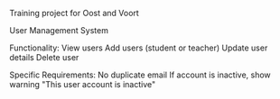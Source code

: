 Training project for Oost and Voort

User Management System

Functionality:
	View users
	Add users (student or teacher)
	Update user details
	Delete user

Specific Requirements:
	No duplicate email
	If account is inactive, show warning "This user account is inactive"
	
